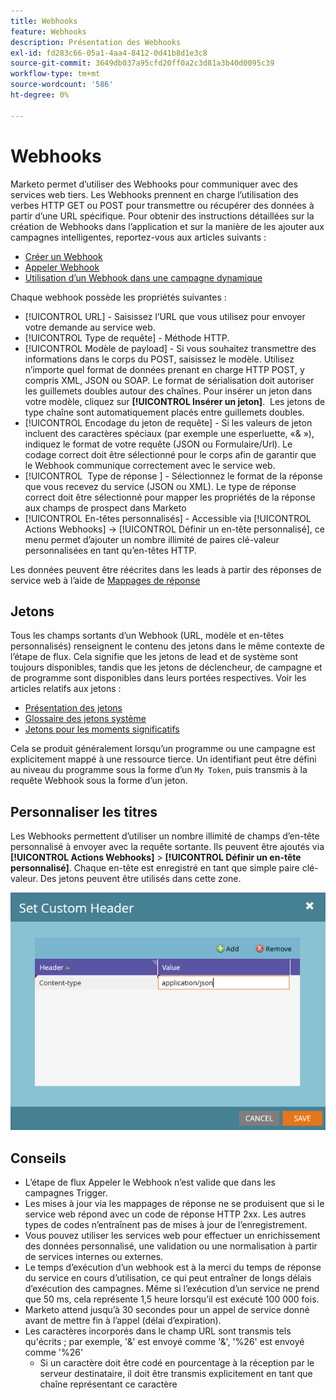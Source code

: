 ```yaml
---
title: Webhooks
feature: Webhooks
description: Présentation des Webhooks
exl-id: fd283c66-05a1-4aa4-8412-0d41b8d1e3c8
source-git-commit: 3649db037a95cfd20ff0a2c3d81a3b40d0095c39
workflow-type: tm+mt
source-wordcount: '586'
ht-degree: 0%

---
```


# Webhooks

Marketo permet d’utiliser des Webhooks pour communiquer avec des services web tiers. Les Webhooks prennent en charge l’utilisation des verbes HTTP GET ou POST pour transmettre ou récupérer des données à partir d’une URL spécifique. Pour obtenir des instructions détaillées sur la création de Webhooks dans l’application et sur la manière de les ajouter aux campagnes intelligentes, reportez-vous aux articles suivants :

- [Créer un Webhook](https://experienceleague.adobe.com/en/docs/marketo/using/product-docs/administration/additional-integrations/create-a-webhook)
- [Appeler Webhook](https://experienceleague.adobe.com/en/docs/marketo/using/product-docs/core-marketo-concepts/smart-campaigns/flow-actions/call-webhook)
- [Utilisation d’un Webhook dans une campagne dynamique](https://experienceleague.adobe.com/en/docs/marketo/using/product-docs/core-marketo-concepts/smart-campaigns/flow-actions/use-a-webhook-in-a-smart-campaign)

Chaque webhook possède les propriétés suivantes :

- [!UICONTROL URL] - Saisissez l’URL que vous utilisez pour envoyer votre demande au service web.
- [!UICONTROL Type de requête] - Méthode HTTP.
- [!UICONTROL Modèle de payload] - Si vous souhaitez transmettre des informations dans le corps du POST, saisissez le modèle. Utilisez n’importe quel format de données prenant en charge HTTP POST, y compris XML, JSON ou SOAP. Le format de sérialisation doit autoriser les guillemets doubles autour des chaînes. Pour insérer un jeton dans votre modèle, cliquez sur **[!UICONTROL Insérer un jeton]**.  Les jetons de type chaîne sont automatiquement placés entre guillemets doubles.
- [!UICONTROL Encodage du jeton de requête] - Si les valeurs de jeton incluent des caractères spéciaux (par exemple une esperluette, «&amp; »), indiquez le format de votre requête (JSON ou Formulaire/Url). Le codage correct doit être sélectionné pour le corps afin de garantir que le Webhook communique correctement avec le service web.
- [!UICONTROL &#x200B; Type de réponse &#x200B;] - Sélectionnez le format de la réponse que vous recevez du service (JSON ou XML). Le type de réponse correct doit être sélectionné pour mapper les propriétés de la réponse aux champs de prospect dans Marketo
- [!UICONTROL En-têtes personnalisés] - Accessible via [!UICONTROL Actions Webhooks] -> [!UICONTROL Définir un en-tête personnalisé], ce menu permet d’ajouter un nombre illimité de paires clé-valeur personnalisées en tant qu’en-têtes HTTP.

Les données peuvent être réécrites dans les leads à partir des réponses de service web à l’aide de [Mappages de réponse](response-mappings.md)

## Jetons

Tous les champs sortants d’un Webhook (URL, modèle et en-têtes personnalisés) renseignent le contenu des jetons dans le même contexte de l’étape de flux. Cela signifie que les jetons de lead et de système sont toujours disponibles, tandis que les jetons de déclencheur, de campagne et de programme sont disponibles dans leurs portées respectives. Voir les articles relatifs aux jetons :

- [Présentation des jetons](https://experienceleague.adobe.com/en/docs/marketo/using/product-docs/demand-generation/landing-pages/personalizing-landing-pages/tokens-overview)
- [Glossaire des jetons système](https://experienceleague.adobe.com/en/docs/marketo/using/product-docs/email-marketing/general/using-tokens/system-tokens-glossary)
- [ Jetons pour les moments significatifs ](https://experienceleague.adobe.com/en/docs/marketo/using/product-docs/marketo-sales-insight/msi-for-salesforce/features/tabs-in-the-msi-panel/interesting-moments/trigger-tokens-for-interesting-moments)

Cela se produit généralement lorsqu’un programme ou une campagne est explicitement mappé à une ressource tierce. Un identifiant peut être défini au niveau du programme sous la forme d’un `My Token`, puis transmis à la requête Webhook sous la forme d’un jeton.

## Personnaliser les titres 

Les Webhooks permettent d’utiliser un nombre illimité de champs d’en-tête personnalisé à envoyer avec la requête sortante. Ils peuvent être ajoutés via **[!UICONTROL Actions Webhooks]** > **[!UICONTROL Définir un en-tête personnalisé]**. Chaque en-tête est enregistré en tant que simple paire clé-valeur. Des jetons peuvent être utilisés dans cette zone.

![En-têtes personnalisés](assets/custom-headers.png)

## Conseils

- L’étape de flux Appeler le Webhook n’est valide que dans les campagnes Trigger.
- Les mises à jour via les mappages de réponse ne se produisent que si le service web répond avec un code de réponse HTTP 2xx. Les autres types de codes n’entraînent pas de mises à jour de l’enregistrement.
- Vous pouvez utiliser les services web pour effectuer un enrichissement des données personnalisé, une validation ou une normalisation à partir de services internes ou externes.
- Le temps d’exécution d’un webhook est à la merci du temps de réponse du service en cours d’utilisation, ce qui peut entraîner de longs délais d’exécution des campagnes. Même si l’exécution d’un service ne prend que 50 ms, cela représente 1,5 heure lorsqu’il est exécuté 100 000 fois.
- Marketo attend jusqu’à 30 secondes pour un appel de service donné avant de mettre fin à l’appel (délai d’expiration).
- Les caractères incorporés dans le champ URL sont transmis tels qu&#39;écrits ; par exemple, &#39;&amp;&#39; est envoyé comme &#39;&amp;&#39;, &#39;%26&#39; est envoyé comme &#39;%26&#39;
   - Si un caractère doit être codé en pourcentage à la réception par le serveur destinataire, il doit être transmis explicitement en tant que chaîne représentant ce caractère
